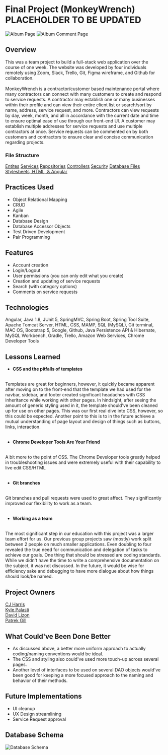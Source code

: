 # Final Project (MonkeyWrench) PLACEHOLDER TO BE UPDATED
![Album Page](https://drive.google.com/uc?export=view&id=1vyVArZDWAd9We46cfYoZShZpNfvaS_sw)
![Album Comment Page](https://drive.google.com/uc?export=view&id=16AcTJqHZSmqX05cG6bIaG1Xv4-UCFg3W)


## Overview
This was a team project to build a full-stack web application over the course of one week. The website was developed by four individuals remotely using Zoom, Slack, Trello, Git, Figma wireframe, and Github for collaboration.
<br>
<br>
MonkeyWrench is a contractor/customer based maintenance portal where many contractors can connect with many customers to create and respond to service requests. A contractor may establish one or many businesses within their profile and can view their entire client list or search/sort by name, address, service request, and more. Contractors can view requests by day, week, month, and all in accordance with the current date and time to ensure optimal ease of use through our front-end UI. A customer may establish multiple addresses for service requests and use multiple contractors at once. Service requests can be commented on by both customers and contractors to ensure clear and concise communication regarding projects.

### File Structure
[Entites](https://github.com/KPalasti/FinalProject/tree/main/JPAMonkeyWrench/src/main/java/com/skilldistillery/monkeywrench/entities)
[Services](https://github.com/KPalasti/FinalProject/tree/main/MonkeyWrench/src/main/java/com/skilldistillery/monkeywrench/services)
[Repositories](https://github.com/KPalasti/FinalProject/tree/main/MonkeyWrench/src/main/java/com/skilldistillery/monkeywrench/repositories)
[Controllers](https://github.com/KPalasti/FinalProject/tree/main/MonkeyWrench/src/main/java/com/skilldistillery/monkeywrench/controllers)
[Security](https://github.com/KPalasti/FinalProject/tree/main/MonkeyWrench/src/main/java/com/skilldistillery/monkeywrench/security)
[Database Files](https://github.com/KPalasti/FinalProject/tree/main/DB)
[Stylesheets, HTML, & Angular](https://github.com/KPalasti/MidtermProject/ngMonkeyWrench)

## Practices Used
- Object Relational Mapping
- CRUD
- Agile
- Kanban
- Database Design
- Database Accessor Objects
- Test Driven Development
- Pair Programming

## Features
- Account creation
- Login/Logout
- User permissions (you can only edit what you create)
- Creation and updating of service requests
- Search (with category options)
- Comments on service requests

## Technologies
Angular, Java 1.8, JUnit 5, SpringMVC, Spring Boot, Spring Tool Suite, Apache Tomcat Server, HTML, CSS, MAMP, SQL (MySQL), Git terminal, MAC OS, Bootstrap 5, Google, Github, Java Persistence API & Hibernate, MySQL Workbench, Gradle, Trello, Amazon Web Services, Chrome Developer Tools

## Lessons Learned
- **CSS and the pitfalls of templates**
<br>
Templates are great for beginners, however, it quickly became apparent after moving on to the front-end that the template we had used for the navbar, sidebar, and footer created significant headaches with CSS inheritance while working with other pages. In hindsight, after seeing the amount of generic styling used in it, the template should've been cleaned up for use on other pages. This was our first real dive into CSS, however, so this could be expected. Another point to this is to in the future achieve a mutual understanding of page layout and design of things such as buttons, links, interaction.
<br>
<br>

- **Chrome Developer Tools Are Your Friend**
<br>
A bit more to the point of CSS. The Chrome Developer tools greatly helped in troubleshooting issues and were extremely useful with their capability to live edit CSS/HTML
<br>
<br>

- **Git branches**
<br>
Git branches and pull requests were used to great affect. They significantly improved our flexibility to work as a team.
<br>
<br>

- **Working as a team**
<br>
The most significant step in our education with this project was a larger team effort for us. Our previous group projects saw (mostly) work split between 2 people on much smaller applications. Even doubling to four revealed the true need for communication and delegation of tasks to achieve our goals. One thing that should be stressed are coding standards. While we didn't have the time to write a comprehensive documentation on the subject, it was not discussed. In the future, it would be wise for efficiency sake and debugging to have more dialogue about how things should look/be named.

## Project Owners
[CJ Harris](https://github.com/CJHarris1)
<br>
[Kyle Palasti](https://github.com/KPalasti)
<br>
[David Lizon](https://github.com/DavidLizon)
<br>
[Patrek Gill](https://github.com/PatrekGill)

## What Could've Been Done Better
- As discussed above, a better more uniform approach to actually coding/naming conventions would be ideal.
- The CSS and styling also could've used more touch-up across several pages.
- Another level of interfaces to be used on several DAO objects would've been good for keeping a more focused approach to the naming and behavior of their methods.

## Future Implementations
- UI cleanup
- UX Design streamlining
- Service Request approval

## Database Schema
![Database Schema](https://drive.google.com/uc?export=view&id=1tm6plsI2CzVoAF95C8qtbAp0b1hncMR2)
